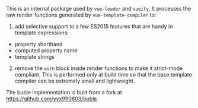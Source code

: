 This is an internal package used by `vue-loader` and `vueify`. It processes the raw render functions generated by `vue-template-compiler` to:

1. add selective support to a few ES2015 features that are handy in template expressions:

  - property shorthand
  - computed property name
  - template strings

2. remove the `with` block inside render functions to make it strict-mode compliant. This is performed only at build time so that the base template compiler can be extremely small and lightweight.

The buble implementation is built from a fork at https://github.com/yyx990803/buble
